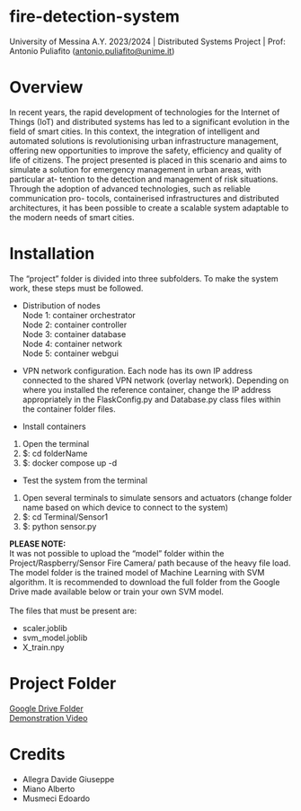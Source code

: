 # fire-detection-system
University of Messina A.Y. 2023/2024 | Distributed Systems Project | Prof: Antonio Puliafito (antonio.puliafito@unime.it)

# Overview
In recent years, the rapid development of technologies for the Internet of
Things (IoT) and distributed systems has led to a significant evolution in
the field of smart cities. In this context, the integration of intelligent and
automated solutions is revolutionising urban infrastructure management,
offering new opportunities to improve the safety, efficiency and quality of
life of citizens.
The project presented is placed in this scenario and aims to simulate a
solution for emergency management in urban areas, with particular at-
tention to the detection and management of risk situations. Through the
adoption of advanced technologies, such as reliable communication pro-
tocols, containerised infrastructures and distributed architectures, it has
been possible to create a scalable system adaptable to the modern needs
of smart cities.

# Installation
The “project” folder is divided into three subfolders. To make the system work, these steps must be followed.

- Distribution of nodes
<br/>Node 1: container orchestrator 
<br/>Node 2: container controller
<br/>Node 3: container database
<br/>Node 4: container network
<br/>Node 5: container webgui

- VPN network configuration.
Each node has its own IP address connected to the shared VPN network (overlay network). Depending on where you installed the reference container, change the IP address appropriately in the FlaskConfig.py and Database.py class files within the container folder files.

- Install containers
1. Open the terminal
2. $: cd folderName
3. $: docker compose up -d

- Test the system from the terminal
1. Open several terminals to simulate sensors and actuators (change folder name based on which device to connect to the system)
2. $: cd Terminal/Sensor1
3. $: python sensor.py

<strong>PLEASE NOTE:</strong></br>
It was not possible to upload the “model” folder within the Project/Raspberry/Sensor Fire Camera/ path because of the heavy file load. The model folder is the trained model of Machine Learning with SVM algorithm. It is recommended to download the full folder from the Google Drive made available below or train your own SVM model.
<br><br>
The files that must be present are:
- scaler.joblib
- svm_model.joblib
- X_train.npy

# Project Folder
<a href="https://drive.google.com/drive/folders/1BsQhkn5JYtl5DHnSZOlqfL8Krp2Dj1vx?usp=sharing" target="_blank">Google Drive Folder</a> <br>
<a href="https://www.youtube.com/watch?v=PkMYUouv5AA" target="_blank">Demonstration Video</a>

# Credits
- Allegra Davide Giuseppe
- Miano Alberto
- Musmeci Edoardo
